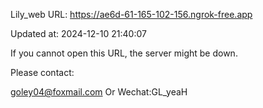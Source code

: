 Lily_web URL: https://ae6d-61-165-102-156.ngrok-free.app

Updated at: 2024-12-10 21:40:07

If you cannot open this URL, the server might be down.

Please contact: 

goley04@foxmail.com Or Wechat:GL_yeaH